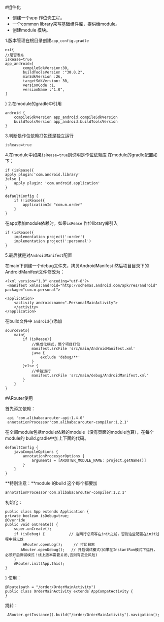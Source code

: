 #组件化

 - 创建一个app 作位壳工程。
 - 一个common library来写基础组件库，提供给module。
 - 创建module 模块。

1.版本管理在根目录创建`app_config.gradle`

    ext{
    //是否发布
    isRease=true
    app_android=[
            compileSdkVersion:30,
            buildToolsVersion :"30.0.2",
            minSdkVersion :26,
            targetSdkVersion: 30,
            versionCode :1,
            versionName :"1.0",
    ]

}
2.在module的gradle中引用

    android {
        compileSdkVersion app_android.compileSdkVersion
        buildToolsVersion app_android.buildToolsVersion
    }
3.判断是作位依赖打包还是独立运行

    isRease=true

4.在module中如果`isRease=true`则说明是作位依赖库
在module的gradle配置如下：

    if (isRease){
    apply plugin:'com.android.library'
    }else {
        apply plugin: 'com.android.application'
    }

    defaultConfig {
        if (!isRease){
            applicationId "com.m.order"
        }
    }
 在app添加module依赖时，如果`isRease` 作位library库引入

    if (isRease){
        implementation project(':order')
        implementation project(':personal')
    }
5.最后就是对`AndroidManifest`配置

在main下创建一个debug文件夹，拷贝AndroidManifest
然后项目目录下的AndroidManifest文件修改为：

    <?xml version="1.0" encoding="utf-8"?>
     <manifest xmlns:android="http://schemas.android.com/apk/res/android"
    package="com.m.personal">

    <application>
        <activity android:name=".PersonalMainActivity">
        </activity>
    </application>

</manifest>

在build文件中 `android{}`添加

    sourceSets{
        main{
            if (isRease){
                //集成化模式，整个项目打包
                manifest.srcFile 'src/main/AndroidManifest.xml'
                java {
                    exclude 'debug/**'
                }
            }else {
                //单独运行
                manifest.srcFile 'src/main/debug/AndroidManifest.xml'
            }
        }
    }

#ARouter使用

 首先添加依赖：

     api 'com.alibaba:arouter-api:1.4.0'
     annotationProcessor'com.alibaba:arouter-compiler:1.2.1'

在全部module包括module依赖的module（没有页面的module也算），在每个module的 build.gradle中加上下面的代码。

    defaultConfig {
        javaCompileOptions {
            annotationProcessorOptions {
                arguments = [AROUTER_MODULE_NAME: project.getName()]
            }
        }
    }
**特别注意：**module 的build 这个每个都要加    

    annotationProcessor'com.alibaba:arouter-compiler:1.2.1'

初始化：

    public class App extends Application {
    private boolean isDebug=true;
    @Override
    public void onCreate() {
        super.onCreate();
        if (isDebug) {           // 这两行必须写在init之前，否则这些配置在init过程中将无效
            ARouter.openLog();     // 打印日志
           ARouter.openDebug();   // 开启调试模式(如果在InstantRun模式下运行，必须开启调试模式！线上版本需要关闭,否则有安全风险)
        }
        ARouter.init(App.this);
    }
}
使用：

    @Route(path = "/order/OrderMainActivity")
    public class OrderMainActivity extends AppCompatActivity {
    }
跳转：

     ARouter.getInstance().build("/order/OrderMainActivity").navigation();
    
